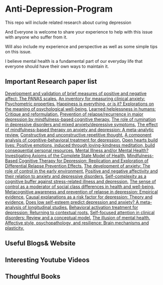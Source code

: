 # Anti-Depression-Program

This repo will include related research about curing depression

And Everyone is welcome to share your experience to help with this issue with anyone who suffer from it.

Will also include my experience and perspective as well as some simple tips on this issue.

I believe mental health is a fundamental part of our everyday life that everyone should have their own ways to maintain it. 


## Important Research paper list

[Development and validation of brief measures of positive and negative affect: The PANAS scales.](https://psycnet.apa.org/doiLanding?doi=10.1037%2F0022-3514.54.6.1063)
[An inventory for measuring clinical anxiety: Psychometric properties.](https://doi.org/10.1037/0022-006X.56.6.893)
[Happiness is everything, or is it? Explorations on the meaning of psychological well-being.](https://doi.org/10.1037/0022-3514.57.6.1069)
[Learned helplessness in humans: Critique and reformulation.](https://doi.org/10.1037/0021-843X.87.1.49)
[Prevention of relapse/recurrence in major depression by mindfulness-based cognitive therapy.](https://doi.org/10.1037/0022-006X.68.4.615)
[The role of rumination in depressive disorders and mixed anxiety/depressive symptoms.](https://doi.org/10.1037/0021-843X.109.3.504)
[The effect of mindfulness-based therapy on anxiety and depression: A meta-analytic review.](https://doi.org/10.1037/a0018555)
[Constructive and unconstructive repetitive thought.](https://doi.org/10.1037/0033-2909.134.2.163)
[A component analysis of cognitive-behavioral treatment for depression.](https://doi.org/10.1037/0022-006X.64.2.295)
[Open hearts build lives: Positive emotions, induced through loving-kindness meditation, build consequential personal resources.](https://doi.org/10.1037/a0013262)
[Mental Illness and/or Mental Health? Investigating Axioms of the Complete State Model of Health.](https://doi.org/10.1037/0022-006X.73.3.539)
[Mindfulness-Based Cognitive Therapy for Depression: Replication and Exploration of Differential Relapse Prevention Effects.](https://doi.org/10.1037/0022-006X.72.1.31)
[The development of anxiety: The role of control in the early environment.](https://doi.org/10.1037/0033-2909.124.1.3)
[Positive and negative affectivity and their relation to anxiety and depressive disorders.](https://doi.org/10.1037/0021-843X.97.3.346)
[Self-complexity as a cognitive buffer against stress-related illness and depression.](https://doi.org/10.1037/0022-3514.52.4.663)
[The sense of control as a moderator of social class differences in health and well-being.](https://doi.org/10.1037/0022-3514.74.3.763)
[Metacognitive awareness and prevention of relapse in depression: Empirical evidence.](https://doi.org/10.1037/0022-006X.70.2.275)
[Causal explanations as a risk factor for depression: Theory and evidence.](https://doi.org/10.1037/0033-295X.91.3.347)
[Does low self-esteem predict depression and anxiety? A meta-analysis of longitudinal studies.](https://doi.org/10.1037/a0028931)
[Behavioral activation treatment for depression: Returning to contextual roots.](https://doi.org/10.1093/clipsy.8.3.255)
[Self-focused attention in clinical disorders: Review and a conceptual model.](https://doi.org/10.1037/0033-2909.107.2.156)
[The illusion of mental health.](https://doi.org/10.1037/0003-066X.48.11.1117)
[Affective style, psychopathology, and resilience: Brain mechanisms and plasticity.](https://doi.org/10.1037/0003-066X.55.11.1196)



## Useful Blogs& Website

## Interesting Youtube Videos

## Thoughtful Books

